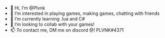 - 👋 Hi, I’m @Plvnk
- 👀 I’m interested in playing games, making games, chatting with friends
- 🌱 I’m currently learning .lua and C#
- 💞️ I’m looking to collab with your games!
- 📫 To contact me, DM me on discord @! PLVNK#4371
